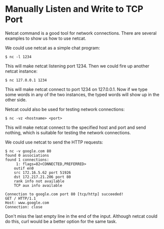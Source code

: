 # Manually Listen and Write to TCP Port

Netcat command is a good tool for network connections. There are several examples to show us how to use netcat.

We could use netcat as a simple chat program:

```console
$ nc -l 1234
```

This will make netcat listening port 1234. Then we could fire up another netcat instance:

```console
$ nc 127.0.0.1 1234
```

This will make netcat connect to port 1234 on 127.0.0.1. Now if we type some words in any of the two instances, the typed words will show up in the other side.

Netcat could also be used for testing network connections:

```console
$ nc -vz <hostname> <port>
```

This will make netcat connect to the specified host and port and send nothing, which is suitable for testing the network connections.

We could use netcat to send the HTTP requests:

```console
$ nc -v google.com 80
found 0 associations
found 1 connections:
     1:	flags=82<CONNECTED,PREFERRED>
	outif en0
	src 172.16.5.62 port 51926
	dst 172.217.21.206 port 80
	rank info not available
	TCP aux info available

Connection to google.com port 80 [tcp/http] succeeded!
GET / HTTP/1.1
Host: www.google.com
Connection: close

```

Don't miss the last empty line in the end of the input. Although netcat could do this, curl would be a better option for the same task.
